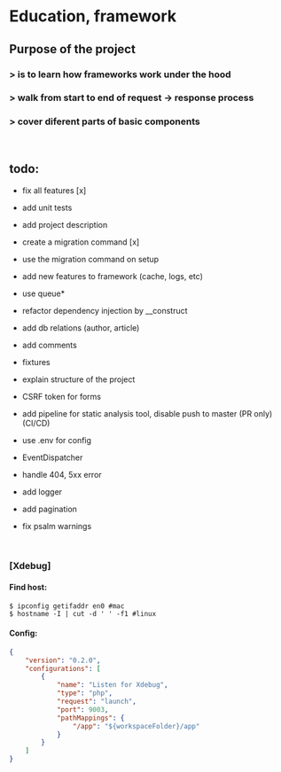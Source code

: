 # Education, framework

## Purpose of the project
### > is to learn how frameworks work under the hood
### > walk from start to end of request -> response process
### > cover diferent parts of basic components

</br>

## todo:
- fix all features [x]
- add unit tests
- add project description
- create a migration command [x]
- use the migration command on setup
- add new features to framework (cache, logs, etc)
- use queue*
- refactor dependency injection by __construct

- add db relations (author, article)
- add comments
- fixtures
- explain structure of the project
- CSRF token for forms
- add pipeline for static analysis tool, disable push to master (PR only) (CI/CD)
- use .env for config
- EventDispatcher
- handle 404, 5xx error
- add logger
- add pagination
- fix psalm warnings

<br/>

### [Xdebug]
#### Find host:
```
$ ipconfig getifaddr en0 #mac
$ hostname -I | cut -d ' ' -f1 #linux
```

#### Config:
```json
{
    "version": "0.2.0",
    "configurations": [
        {
            "name": "Listen for Xdebug",
            "type": "php",
            "request": "launch",
            "port": 9003,
            "pathMappings": {
                "/app": "${workspaceFolder}/app"
            }
        }
    ]
}

```